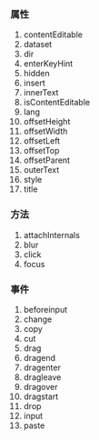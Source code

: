 ### 属性
1. contentEditable
2. dataset
3. dir
4. enterKeyHint
5. hidden
6. insert
7. innerText
8. isContentEditable
9. lang
10. offsetHeight
11. offsetWidth
12. offsetLeft
13. offsetTop
14. offsetParent
15. outerText
16. style
17. title
### 方法
1. attachInternals
2. blur
3. click
4. focus
### 事件
1. beforeinput
2. change
3. copy
4. cut
5. drag
6. dragend
7. dragenter
8. dragleave
9. dragover
10. dragstart
11. drop
12. input
13. paste